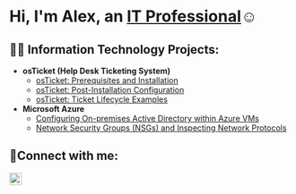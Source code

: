 <h1>Hi, I'm Alex, an <a href="https://www.linkedin.com/in/alex-ramos-1b8890257/">IT Professional</a>☺</h1>

<h2>👨‍💻 Information Technology Projects:</h2>

- <b>osTicket (Help Desk Ticketing System)</b>
  - [osTicket: Prerequisites and Installation](https://github.com/alexramos657/osticket-prereqs)
  - [osTicket: Post-Installation Configuration](https://github.com/alexramos657/post-install-config)
  - [osTicket: Ticket Lifecycle Examples](https://github.com/alexramos657/ticket-lifecycle)
- <b>Microsoft Azure</b>
  - [Configuring On-premises Active Directory within Azure VMs](https://github.com/joshmadakorcc/configure-ad)
  - [Network Security Groups (NSGs) and Inspecting Network Protocols](https://github.com/joshmadakorcc/azure-network-protocols)

<h2>🤳Connect with me:</h2>


[<img align="left" alt="Josh | LinkedIn" width="22px" src="https://cdn.jsdelivr.net/npm/simple-icons@v3/icons/linkedin.svg" />][linkedin]



[linkedin]: https://www.linkedin.com/in/alex-ramos-1b8890257/
